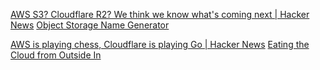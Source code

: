 
[AWS S3? Cloudflare R2? We think we know what's coming next | Hacker News](https://news.ycombinator.com/item?id=28788373)
[Object Storage Name Generator](https://object-storage-name-generator.com/)

[AWS is playing chess, Cloudflare is playing Go | Hacker News](https://news.ycombinator.com/item?id=28903982)
[Eating the Cloud from Outside In](https://www.swyx.io/cloudflare-go)
